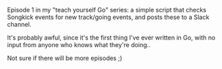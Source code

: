Episode 1 in my "teach yourself Go" series: a simple script that checks Songkick events for new track/going events,
and posts these to a Slack channel.

It's probably awful, since it's the first thing I've ever written in Go, with no input from anyone who knows what they're doing..

Not sure if there will be more episodes ;)

